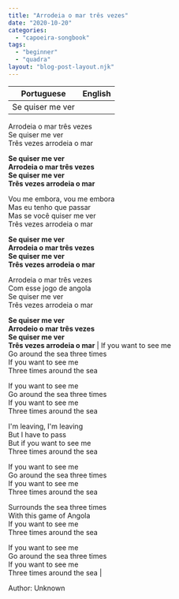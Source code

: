 ```yaml
---
title: "Arrodeia o mar três vezes"
date: "2020-10-20"
categories: 
  - "capoeira-songbook"
tags: 
  - "beginner"
  - "quadra"
layout: "blog-post-layout.njk"
---
```


| Portuguese | English |
| --- | --- |
| Se quiser me ver  
Arrodeia o mar três vezes  
Se quiser me ver  
Três vezes arrodeia o mar  
  
**Se quiser me ver  
Arrodeia o mar três vezes  
Se quiser me ver  
Três vezes arrodeia o mar**  
  
Vou me embora, vou me embora  
Mas eu tenho que passar  
Mas se você quiser me ver  
Três vezes arrodeia o mar  
  
**Se quiser me ver  
Arrodeia o mar três vezes  
Se quiser me ver  
Três vezes arrodeia o mar**  
  
Arrodeia o mar três vezes  
Com esse jogo de angola  
Se quiser me ver  
Três vezes arrodeia o mar  
  
**Se quiser me ver  
Arrodeio o mar três vezes  
Se quiser me ver  
Três vezes arrodeia o mar** | If you want to see me  
Go around the sea three times  
If you want to see me  
Three times around the sea  
  
If you want to see me  
Go around the sea three times  
If you want to see me  
Three times around the sea  
  
I'm leaving, I'm leaving  
But I have to pass  
But if you want to see me  
Three times around the sea  
  
If you want to see me  
Go around the sea three times  
If you want to see me  
Three times around the sea  
  
Surrounds the sea three times  
With this game of Angola  
If you want to see me  
Three times around the sea  
  
If you want to see me  
Go around the sea three times  
If you want to see me  
Three times around the sea |

<figcaption>

Author: Unknown

</figcaption>
